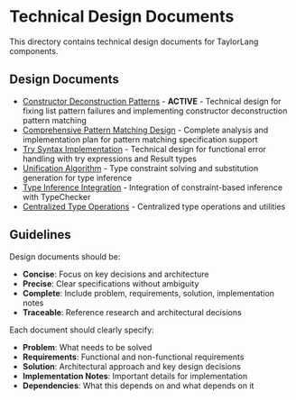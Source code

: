 # Technical Design Documents

This directory contains technical design documents for TaylorLang components.

## Design Documents

- [Constructor Deconstruction Patterns](./constructor-deconstruction-patterns.md) - **ACTIVE** - Technical design for fixing list pattern failures and implementing constructor deconstruction pattern matching
- [Comprehensive Pattern Matching Design](./comprehensive-pattern-matching.md) - Complete analysis and implementation plan for pattern matching specification support
- [Try Syntax Implementation](./try-syntax-implementation.md) - Technical design for functional error handling with try expressions and Result types
- [Unification Algorithm](./unification-algorithm.md) - Type constraint solving and substitution generation for type inference
- [Type Inference Integration](./type-inference-integration.md) - Integration of constraint-based inference with TypeChecker
- [Centralized Type Operations](./centralized-type-operations.md) - Centralized type operations and utilities

## Guidelines

Design documents should be:
- **Concise**: Focus on key decisions and architecture
- **Precise**: Clear specifications without ambiguity  
- **Complete**: Include problem, requirements, solution, implementation notes
- **Traceable**: Reference research and architectural decisions

Each document should clearly specify:
- **Problem**: What needs to be solved
- **Requirements**: Functional and non-functional requirements
- **Solution**: Architectural approach and key design decisions
- **Implementation Notes**: Important details for implementation
- **Dependencies**: What this depends on and what depends on it